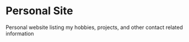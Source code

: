 # Personal Site
Personal website listing my hobbies, projects, and other contact related information
